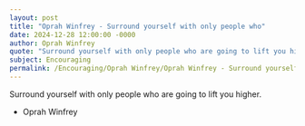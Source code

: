 ```yaml
---
layout: post
title: "Oprah Winfrey - Surround yourself with only people who"
date: 2024-12-28 12:00:00 -0000
author: Oprah Winfrey
quote: "Surround yourself with only people who are going to lift you higher."
subject: Encouraging
permalink: /Encouraging/Oprah Winfrey/Oprah Winfrey - Surround yourself with only people who
---
```


Surround yourself with only people who are going to lift you higher.

- Oprah Winfrey
